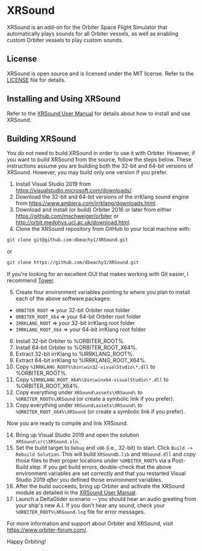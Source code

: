 # XRSound
XRSound is an add-on for the Orbiter Space Flight Simulator that automatically plays sounds for all Orbiter vessels, as well as enabling custom Orbiter vessels to play custom sounds.


## License

XRSound is open source and is licensed under the MIT license. Refer to the [LICENSE](./LICENSE) file for details.

## Installing and Using XRSound

Refer to the [XRSound User Manual](./XRSound/assets/Doc/XRSound%20User%20Manual.pdf) for details about how to install and use XRSound.

## Building XRSound 

You do not need to build XRSound in order to use it with Orbiter. However, if you want to build XRSound from the source, follow the steps below. These instructions assume you are building both the 32-bit and 64-bit versions of XRSound. However, you may build only one version if you prefer.

1. Install Visual Studio 2019 from https://visualstudio.microsoft.com/downloads/.
2. Download the 32-bit and 64-bit versions of the irrKlang sound engine from https://www.ambiera.com/irrklang/downloads.html.
3. Download and install (or build) Orbiter 2016 or later from either https://github.com/mschweiger/orbiter or http://orbit.medphys.ucl.ac.uk/download.html.
4. Clone the XRSound repository from GitHub to your local machine with:
```bash
git clone git@github.com:dbeachy1/XRSound.git
```
or
```bash
git clone https://github.com/dbeachy1/XRSound.git
```

If you're looking for an excellent GUI that makes working with Git easier, I recommend [Tower](https://www.git-tower.com/).

5. Create four environment variables pointing to where you plan to install each of the above software packages:

* `ORBITER_ROOT` => your 32-bit Orbiter root folder
* `ORBITER_ROOT_X64` => your 64-bit Orbiter root folder
* `IRRKLANG_ROOT` => your 32-bit irrKlang root folder
* `IRRKLANG_ROOT_X64` => your 64-bit irrKlang root folder

6. Install 32-bit Orbiter to %ORBITER_ROOT%.
7. Install 64-bit Orbiter to %ORBITER_ROOT_X64%.
8. Extract 32-bit irrKlang to %IRRKLANG_ROOT%.
9. Extract 64-bit irrKlang to %IRRKLANG_ROOT_X64%.
10. Copy `%IRRKLANG_ROOT%\bin\win32-visualStudio\*.dll` to %ORBITER_ROOT%.
11. Copy `%IRRKLANG_ROOT_X64%\bin\winx64-visualStudio\*.dll` to %ORBITER_ROOT_X64%.
12. Copy everything under `XRSound\assets\XRSound\` to `%ORBITER_ROOT%\XRSound` (or create a symbolic link if you prefer).
13. Copy everything under `XRSound\assets\XRSound\` to `%ORBITER_ROOT_X64%\XRSound` (or create a symbolic link if you prefer).

Now you are ready to compile and link XRSound.

14. Bring up Visual Studio 2019 and open the solution `XRSound\src\XRSound.sln`.
15. Set the build target to `Debug` and `x86` (i.e., 32-bit) to start. Click `Build -> Rebuild Solution`. This will build `XRSoundD.lib` and `XRSound.dll` and copy those files to their proper locations under `%ORBITER_ROOT%` via a Post-Build step. If you get build errors, double-check that the above environment variables are set correctly and that you restarted Visual Studio 2019 _after_ you defined those environment variables.
16. After the build succeeds, bring up Orbiter and activate the XRSound module as detailed in the [XRSound User Manual](./XRSound/assets/Doc/XRSound%20User%20Manual.pdf).
17. Launch a DeltaGlider scenario -- you should hear an audio greeting from your ship's new A.I. If you don't hear any sound, check your `%ORBITER_ROOT%\XRSound.log` file for error messages.

For more information and support about Orbiter and XRSound, visit https://www.orbiter-forum.com/.

Happy Orbiting!
